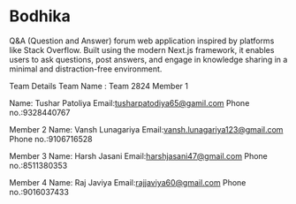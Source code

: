# Bodhika

Q&A (Question and Answer) forum web application inspired by platforms like Stack Overflow. Built using the modern Next.js framework, it enables users to ask questions, post answers, and engage in knowledge sharing in a minimal and distraction-free environment.

Team Details
Team Name : Team 2824
Member 1 

Name: Tushar Patoliya
Email:tusharpatodiya65@gamil.com
Phone no.:9328440767

Member 2 
Name: Vansh Lunagariya 
Email:vansh.lunagariya123@gmail.com
Phone no.:9106716528

Member 3
Name: Harsh Jasani
Email:harshjasani47@gmail.com
Phone no.:8511380353

Member 4
Name: Raj Javiya
Email:rajjaviya60@gmail.com
Phone no.:9016037433

